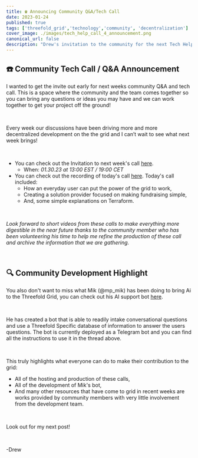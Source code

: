 ```yaml
---
title: ☎️ Announcing Community Q&A/Tech Call
date: 2023-01-24
published: true
tags: ['threefold_grid','technology','community', 'decentralization']
cover_image: ./images/tech_help_call_4_announcement.png
canonical_url: false
description: "Drew's invitation to the community for the next Tech Help Call and more"
---
```


## ☎️ Community Tech Call / Q&A Announcement 

I wanted to get the invite out early for next weeks community Q&A and tech call. This is a space where the community and the team comes together so you can bring any questions or ideas you may have and we can work together to get your project off the ground! 

<br/> 

Every week our discussions have been driving more and more decentralized development on the the grid and I can’t wait to see what next week brings! 

<br/>

* You can check out the Invitation to next week's call [here](https://forum.threefold.io/t/weekly-community-q-a-and-tech-call-on-monday-january-30-2023-at-12-00-pm-noon-central-us-time/3734).
    * When: *01.30.23 at 13:00 EST / 19:00 CET*
* You can check out the recording of today's call [here](https://forum.threefold.io/t/01-23-23-weekly-community-q-a-and-technical-call-recording/3732/2). Today's call included: 
    * How an everyday user can put the power of the grid to work,
    * Creating a solution provider focused on making fundraising simple, 
    * And, some simple explanations on Terraform. 

<br/>

   *Look forward to short videos from these calls to make everything more digestible in the near future thanks to the community member  who has been volunteering his time to help me refine the production of these call and archive the information that we are gathering.* 

   <br/>

## 🔍 Community Development Highlight

You also don't want to miss what Mik (@mp_mik) has been doing to bring Ai to the Threefold Grid, you can check out his AI support bot [here](https://forum.threefold.io/t/automating-support-nlp-bot-for-q-a/3057/6).

<br/>

He has created a bot that is able to readily intake conversational questions and use a Threefold Specific database of information to answer the users questions. The bot is currently deployed as a Telegram bot and you can find all the instructions to use it in the thread above. 

<br/>

This truly highlights what everyone can do to make their contribution to the grid:

* All of the hosting and production of these calls, 
* All of the development of Mik's bot, 
* And many other resources that have come to grid in recent weeks are works provided by community members with very little involvement from the development team. 

<br/>

Look out for my next post!

<br/>

-Drew